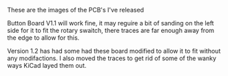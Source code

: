These are the images of the PCB's I've released

Button Board V1.1 will work fine, it may reguire a bit of sanding on the left side
for it to fit the rotary swaitch, there traces are far enough away from the edge to
allow for this.

Version 1.2 has had some had these board modified to allow it to fit without any modifactions.
I also moved the traces to get rid of some of the wanky ways KiCad layed them out.